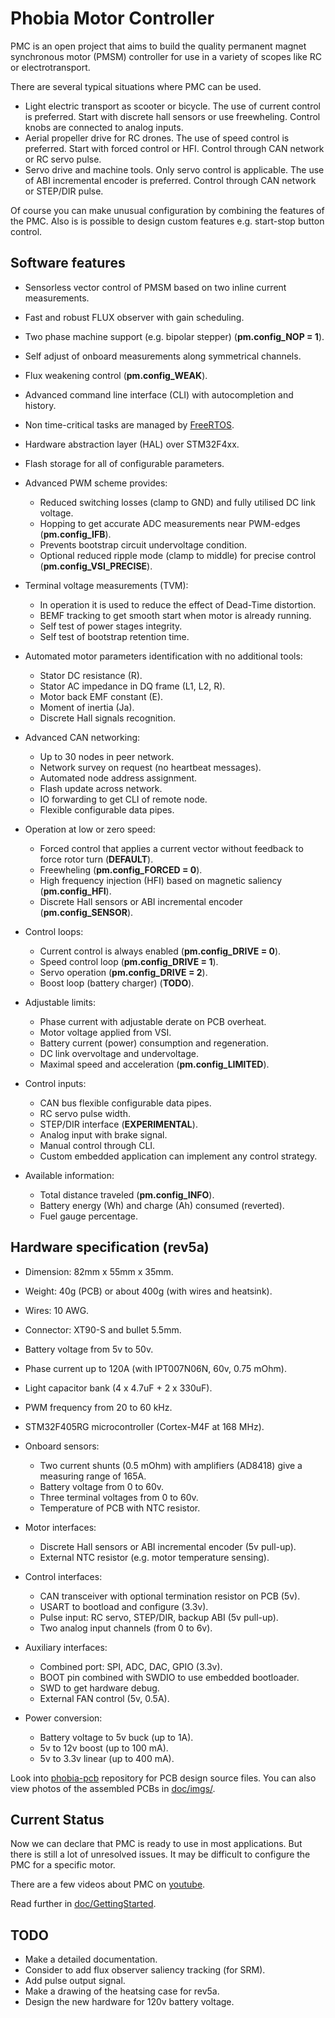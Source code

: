# Phobia Motor Controller

PMC is an open project that aims to build the quality permanent magnet
synchronous motor (PMSM) controller for use in a variety of scopes like RC or
electrotransport.

There are several typical situations where PMC can be used.

* Light electric transport as scooter or bicycle. The use of current control is
  preferred. Start with discrete hall sensors or use freewheling. Control knobs
  are connected to analog inputs.
* Aerial propeller drive for RC drones. The use of speed control is preferred.
  Start with forced control or HFI. Control through CAN network or RC servo
  pulse.
* Servo drive and machine tools. Only servo control is applicable. The use of
  ABI incremental encoder is preferred. Control through CAN network or STEP/DIR
  pulse.

Of course you can make unusual configuration by combining the features of the
PMC. Also is is possible to design custom features e.g. start-stop button
control.

## Software features

* Sensorless vector control of PMSM based on two inline current measurements.
* Fast and robust FLUX observer with gain scheduling.
* Two phase machine support (e.g. bipolar stepper) (**pm.config_NOP = 1**).
* Self adjust of onboard measurements along symmetrical channels.
* Flux weakening control (**pm.config_WEAK**).
* Advanced command line interface (CLI) with autocompletion and history.
* Non time-critical tasks are managed by [FreeRTOS](http://www.freertos.org/).
* Hardware abstraction layer (HAL) over STM32F4xx.
* Flash storage for all of configurable parameters.

* Advanced PWM scheme provides:
	* Reduced switching losses (clamp to GND) and fully utilised DC link voltage.
	* Hopping to get accurate ADC measurements near PWM-edges (**pm.config_IFB**).
	* Prevents bootstrap circuit undervoltage condition.
	* Optional reduced ripple mode (clamp to middle) for precise control (**pm.config_VSI_PRECISE**).

* Terminal voltage measurements (TVM):
	* In operation it is used to reduce the effect of Dead-Time distortion.
	* BEMF tracking to get smooth start when motor is already running.
	* Self test of power stages integrity.
	* Self test of bootstrap retention time.

* Automated motor parameters identification with no additional tools:
	* Stator DC resistance (R).
	* Stator AC impedance in DQ frame (L1, L2, R).
	* Motor back EMF constant (E).
	* Moment of inertia (Ja).
	* Discrete Hall signals recognition.

* Advanced CAN networking:
	* Up to 30 nodes in peer network.
	* Network survey on request (no heartbeat messages).
	* Automated node address assignment.
	* Flash update across network.
	* IO forwarding to get CLI of remote node.
	* Flexible configurable data pipes.

* Operation at low or zero speed:
	* Forced control that applies a current vector without feedback to force rotor turn (**DEFAULT**).
	* Freewheling (**pm.config_FORCED = 0**).
	* High frequency injection (HFI) based on magnetic saliency (**pm.config_HFI**).
	* Discrete Hall sensors or ABI incremental encoder (**pm.config_SENSOR**).

* Control loops:
	* Current control is always enabled (**pm.config_DRIVE = 0**).
	* Speed control loop (**pm.config_DRIVE = 1**).
	* Servo operation (**pm.config_DRIVE = 2**).
	* Boost loop (battery charger) (**TODO**).

* Adjustable limits:
	* Phase current with adjustable derate on PCB overheat.
	* Motor voltage applied from VSI.
	* Battery current (power) consumption and regeneration.
	* DC link overvoltage and undervoltage.
	* Maximal speed and acceleration (**pm.config_LIMITED**).

* Control inputs:
	* CAN bus flexible configurable data pipes.
	* RC servo pulse width.
	* STEP/DIR interface (**EXPERIMENTAL**).
	* Analog input with brake signal.
	* Manual control through CLI.
	* Custom embedded application can implement any control strategy.

* Available information:
	* Total distance traveled (**pm.config_INFO**).
	* Battery energy (Wh) and charge (Ah) consumed (reverted).
	* Fuel gauge percentage.

## Hardware specification (**rev5a**)

* Dimension: 82mm x 55mm x 35mm.
* Weight: 40g (PCB) or about 400g (with wires and heatsink).
* Wires: 10 AWG.
* Connector: XT90-S and bullet 5.5mm.
* Battery voltage from 5v to 50v.
* Phase current up to 120A (with IPT007N06N, 60v, 0.75 mOhm).
* Light capacitor bank (4 x 4.7uF + 2 x 330uF).
* PWM frequency from 20 to 60 kHz.
* STM32F405RG microcontroller (Cortex-M4F at 168 MHz).

* Onboard sensors:
	* Two current shunts (0.5 mOhm) with amplifiers (AD8418) give a measuring range of 165A.
	* Battery voltage from 0 to 60v.
	* Three terminal voltages from 0 to 60v.
	* Temperature of PCB with NTC resistor.

* Motor interfaces:
	* Discrete Hall sensors or ABI incremental encoder (5v pull-up).
	* External NTC resistor (e.g. motor temperature sensing).

* Control interfaces:
	* CAN transceiver with optional termination resistor on PCB (5v).
	* USART to bootload and configure (3.3v).
	* Pulse input: RC servo, STEP/DIR, backup ABI (5v pull-up).
	* Two analog input channels (from 0 to 6v).

* Auxiliary interfaces:
	* Combined port: SPI, ADC, DAC, GPIO (3.3v).
	* BOOT pin combined with SWDIO to use embedded bootloader.
	* SWD to get hardware debug.
	* External FAN control (5v, 0.5A).

* Power conversion:
	* Battery voltage to 5v buck (up to 1A).
	* 5v to 12v boost (up to 100 mA).
	* 5v to 3.3v linear (up to 400 mA).

Look into [phobia-pcb](https://sourceforge.net/p/phobia/pcb/) repository for
PCB design source files. You can also view photos of the assembled PCBs in
[doc/imgs/](doc/imgs/).

## Current Status

Now we can declare that PMC is ready to use in most applications. But there is
still a lot of unresolved issues. It may be difficult to configure the PMC for
a specific motor.

There are a few videos about PMC on
[youtube](https://www.youtube.com/channel/UCuSexDRnJVpbnZxfqPS3Eew).

Read further in [doc/GettingStarted](doc/GettingStarted.md).

## TODO

* Make a detailed documentation.
* Consider to add flux observer saliency tracking (for SRM).
* Add pulse output signal.
* Make a drawing of the heatsing case for rev5a.
* Design the new hardware for 120v battery voltage.

